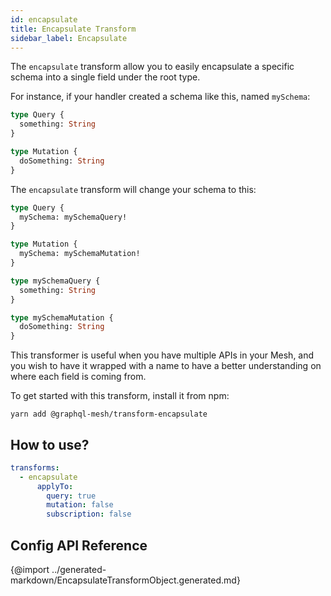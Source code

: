 ```yaml
---
id: encapsulate
title: Encapsulate Transform
sidebar_label: Encapsulate
---
```


The `encapsulate` transform allow you to easily encapsulate a specific schema into a single field under the root type.

For instance, if your handler created a schema like this, named `mySchema`:

```graphql
type Query {
  something: String
}

type Mutation {
  doSomething: String
}
```

The `encapsulate` transform will change your schema to this:

```graphql
type Query {
  mySchema: mySchemaQuery!
}

type Mutation {
  mySchema: mySchemaMutation!
}

type mySchemaQuery {
  something: String
}

type mySchemaMutation {
  doSomething: String
}
```

This transformer is useful when you have multiple APIs in your Mesh, and you wish to have it wrapped with a name to have a better understanding on where each field is coming from.

To get started with this transform, install it from npm:

```
yarn add @graphql-mesh/transform-encapsulate
```

## How to use?

```yml
transforms:
  - encapsulate
      applyTo:
        query: true
        mutation: false
        subscription: false

```

## Config API Reference

{@import ../generated-markdown/EncapsulateTransformObject.generated.md}
